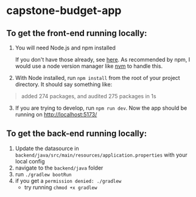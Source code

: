 # capstone-budget-app

## To get the front-end running locally:

1. You will need Node.js and npm installed

    If you don't have those already, see [here](https://docs.npmjs.com/downloading-and-installing-node-js-and-npm).
    As recommended by npm, I would use a node version manager like [nvm](https://github.com/nvm-sh/nvm) to handle this.

2. With Node installed, run `npm install` from the root of your project directory.
It should say something like: 
> added 274 packages, and audited 275 packages in 1s

3. If you are trying to develop, run `npm run dev`.
Now the app should be running on [http://localhost:5173/](http://localhost:5173/)

## To get the back-end running locally:
1. Update the datasource in `backend/java/src/main/resources/application.properties` with your local config
2. navigate to the `backend/java` folder
3. run `./gradlew bootRun`
4. if you get a `permission denied: ./gradlew`
    - try running `chmod +x gradlew`
